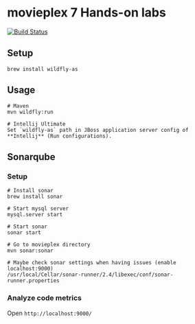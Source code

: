 # movieplex 7 Hands-on labs

[![Build Status](https://travis-ci.org/mariuskueng/FHNW-stqm-movieplex7-g10.svg?branch=master)](https://travis-ci.org/mariuskueng/FHNW-stqm-movieplex7-g10)

## Setup

    brew install wildfly-as

## Usage

    # Maven
    mvn wildfly:run

    # Intellij Ultimate
    Set `wildfly-as` path in JBoss application server config of **Intellij** (Run configurations).

## Sonarqube

### Setup

    # Install sonar
    brew install sonar

    # Start mysql server
    mysql.server start

    # Start sonar
    sonar start

    # Go to movieplex directory
    mvn sonar:sonar

    # Maybe check sonar settings when having issues (enable localhost:9000)
    /usr/local/Cellar/sonar-runner/2.4/libexec/conf/sonar-runner.properties

### Analyze code metrics

Open `http://localhost:9000/`
